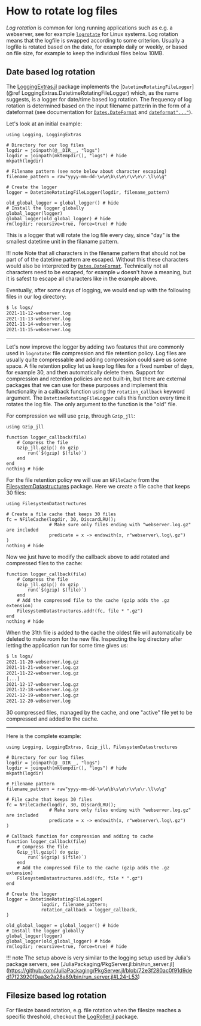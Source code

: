 # How to rotate log files

*Log rotation* is common for long running applications such as e.g. a webserver,
see for example [`logrotate`](https://linux.die.net/man/8/logrotate) for Linux systems.
Log rotation means that the logfile is swapped according to some criterion. Usually a
logfile is rotated based on the date, for example daily or weekly, or based on file size,
for example to keep the individual files below 10MB.

## Date based log rotation

The [LoggingExtras.jl](@ref) package implements the [`DatetimeRotatingFileLogger`]
(@ref LoggingExtras.DatetimeRotatingFileLogger) which, as the name suggests, is a logger
for date/time based log rotation. The frequency of log rotation is determined based
on the input filename patterin in the form of a dateformat (see documentation for [`Dates.DateFormat`](https://docs.julialang.org/en/v1/stdlib/Dates/#Dates.DateFormat) and
[`dateformat"..."`](https://docs.julialang.org/en/v1/stdlib/Dates/#Dates.@dateformat_str)).

Let's look at an initial example:

```@example datetime-rotate
using Logging, LoggingExtras

# Directory for our log files
logdir = joinpath(@__DIR__, "logs")
logdir = joinpath(mktempdir(), "logs") # hide
mkpath(logdir)

# Filename pattern (see note below about character escaping)
filename_pattern = raw"yyyy-mm-dd-\w\e\b\s\e\r\v\e\r.\l\o\g"

# Create the logger
logger = DatetimeRotatingFileLogger(logdir, filename_pattern)

old_global_logger = global_logger() # hide
# Install the logger globally
global_logger(logger)
global_logger(old_global_logger) # hide
rm(logdir; recursive=true, force=true) # hide
```

This is a logger that will rotate the log file every day, since "day" is the smallest
datetime unit in the filaname pattern.

!!! note
    Note that all characters in the filename pattern that should not be part of of the
    datetime pattern are escaped. Without this these characters would also be interpreted by
    [`Dates.DateFormat`](https://docs.julialang.org/en/v1/stdlib/Dates/#Dates.DateFormat).
    Technically not all characters need to be escaped, for example `w` doesn't have a
    meaning, but it is safest to escape all characters like in the example above.

Eventually, after some days of logging, we would end up with the following files in our log
directory:

```bash
$ ls logs/
2021-11-12-webserver.log
2021-11-13-webserver.log
2021-11-14-webserver.log
2021-11-15-webserver.log
```

---

Let's now improve the logger by adding two features that are commonly used in `logrotate`:
file compression and file retention policy. Log files are usually quite compressable
and adding compression could save us some space. A file retention policy let us keep log
files for a fixed number of days, for example 30, and then automatically delete them.
Support for compression and retention policies are not built-in, but there are external
packages that we can use for these purposes and implement this functionality in a callback
function using the `rotation_callback` keyword argument. The `DatetimeRotatingFileLogger`
calls this function every time it rotates the log file. The only argument to the function
is the "old" file.

For compression we will use `gzip`, through `Gzip_jll`:

```@example datetime-rotate
using Gzip_jll

function logger_callback(file)
    # Compress the file
    Gzip_jll.gzip() do gzip
        run(`$(gzip) $(file)`)
    end
end
nothing # hide
```

For the file retention policy we will use an `NFileCache` from the
[FilesystemDatastructures](https://github.com/staticfloat/FilesystemDatastructures.jl)
package. Here we create a file cache that keeps 30 files:

```@example datetime-rotate
using FilesystemDatastructures

# Create a file cache that keeps 30 files
fc = NFileCache(logdir, 30, DiscardLRU();
                # Make sure only files ending with "webserver.log.gz" are included
                predicate = x -> endswith(x, r"webserver\.log\.gz")
)
nothing # hide
```

Now we just have to modify the callback above to add rotated and compressed files to the
cache:

```@example datetime-rotate
function logger_callback(file)
    # Compress the file
    Gzip_jll.gzip() do gzip
        run(`$(gzip) $(file)`)
    end
    # Add the compressed file to the cache (gzip adds the .gz extension)
    FilesystemDatastructures.add!(fc, file * ".gz")
end
nothing # hide
```

When the 31th file is added to the cache the oldest file will automatically be deleted to
make room for the new file.
Inspecting the log directory after letting the application run for some time gives us:

```bash
$ ls logs/
2021-11-20-webserver.log.gz
2021-11-21-webserver.log.gz
2021-11-22-webserver.log.gz
[...]
2021-12-17-webserver.log.gz
2021-12-18-webserver.log.gz
2021-12-19-webserver.log.gz
2021-12-20-webserver.log
```

30 compressed files, managed by the cache, and one "active" file yet to be compressed
and added to the cache.

---

Here is the complete example:
```@example datetime-rotate-complete
using Logging, LoggingExtras, Gzip_jll, FilesystemDatastructures

# Directory for our log files
logdir = joinpath(@__DIR__, "logs")
logdir = joinpath(mktempdir(), "logs") # hide
mkpath(logdir)

# Filename pattern
filename_pattern = raw"yyyy-mm-dd-\w\e\b\s\e\r\v\e\r.\l\o\g"

# File cache that keeps 30 files
fc = NFileCache(logdir, 30, DiscardLRU();
                # Make sure only files ending with "webserver.log.gz" are included
                predicate = x -> endswith(x, r"webserver\.log\.gz")
)

# Callback function for compression and adding to cache
function logger_callback(file)
    # Compress the file
    Gzip_jll.gzip() do gzip
        run(`$(gzip) $(file)`)
    end
    # Add the compressed file to the cache (gzip adds the .gz extension)
    FilesystemDatastructures.add!(fc, file * ".gz")
end

# Create the logger
logger = DatetimeRotatingFileLogger(
             logdir, filename_pattern;
             rotation_callback = logger_callback,
)

old_global_logger = global_logger() # hide
# Install the logger globally
global_logger(logger)
global_logger(old_global_logger) # hide
rm(logdir; recursive=true, force=true) # hide
```

!!! note
    The setup above is very similar to the logging setup used by Julia's package servers,
    see [JuliaPackaging/PkgServer.jl:bin/run_server.jl]
    (https://github.com/JuliaPackaging/PkgServer.jl/blob/72e3f280ac0f91d9ded17f23920f0aa3e2a28a89/bin/run_server.jl#L24-L53)

## Filesize based log rotation

For filesize based rotation, e.g. file rotation when the filesize reaches a specific
threshold, checkout the [LogRoller.jl](@ref) package.
